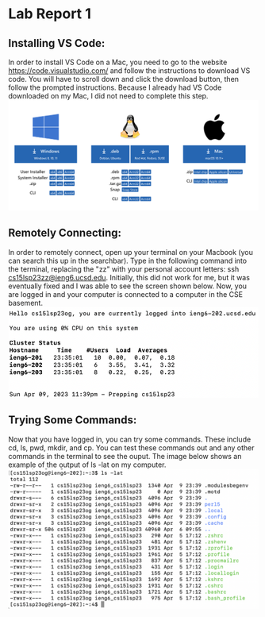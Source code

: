 # Lab Report 1
## Installing VS Code:
In order to install VS Code on a Mac, you need to go to the website https://code.visualstudio.com/ and follow the instructions to download VS code. You will have to scroll down and click the download button, then follow the prompted instructions. Because I already had VS Code downloaded on my Mac, I did not need to complete this step.
![Image](downloadvscode.png)


## Remotely Connecting: 
In order to remotely connect, open up your terminal on your Macbook (you can search this up in the searchbar). Type in the following command into the terminal, replacing the "zz" with your personal account letters: ssh cs15lsp23zz@ieng6.ucsd.edu. Initially, this did not work for me, but it was eventually fixed and I was able to see the screen shown below. Now, you are logged in and your computer is connected to a computer in the CSE basement.
![Image](remotelyconnecting.png)


## Trying Some Commands:
Now that you have logged in, you can try some commands. These include cd, ls, pwd, mkdir, and cp. You can test these commands out and any other commands in the terminal to see the ouput. The image below shows an example of the output of ls -lat on my computer.
![Image](trycommands.png)
